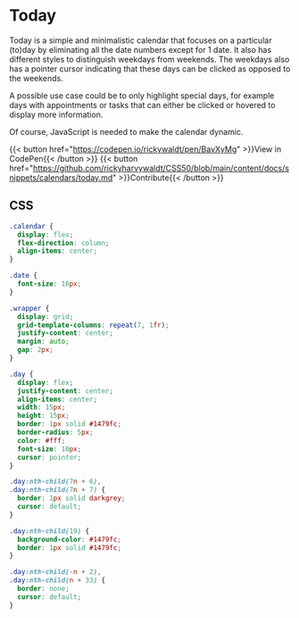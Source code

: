 # Today

Today is a simple and minimalistic calendar that focuses on a particular (to)day by eliminating all the date numbers except for 1 date. It also has different styles to distinguish weekdays from weekends. The weekdays also has a pointer cursor indicating that these days can be clicked as opposed to the weekends.

A possible use case could be to only highlight special days, for example days with appointments or tasks that can either be clicked or hovered to display more information.

Of course, JavaScript is needed to make the calendar dynamic.

{{< button href="https://codepen.io/rickywaldt/pen/BavXyMg" >}}View in CodePen{{< /button >}}
{{< button href="https://github.com/rickyharvywaldt/CSS50/blob/main/content/docs/snippets/calendars/today.md" >}}Contribute{{< /button >}}

## CSS

```css
.calendar {
  display: flex;
  flex-direction: column;
  align-items: center;
}

.date {
  font-size: 16px;
}

.wrapper {
  display: grid;
  grid-template-columns: repeat(7, 1fr);
  justify-content: center;
  margin: auto;
  gap: 2px;
}

.day {
  display: flex;
  justify-content: center;
  align-items: center;
  width: 15px;
  height: 15px;
  border: 1px solid #1479fc;
  border-radius: 5px;
  color: #fff;
  font-size: 10px;
  cursor: pointer;
}

.day:nth-child(7n + 6),
.day:nth-child(7n + 7) {
  border: 1px solid darkgrey;
  cursor: default;
}

.day:nth-child(19) {
  background-color: #1479fc;
  border: 1px solid #1479fc;
}

.day:nth-child(-n + 2),
.day:nth-child(n + 33) {
  border: none;
  cursor: default;
}
```
